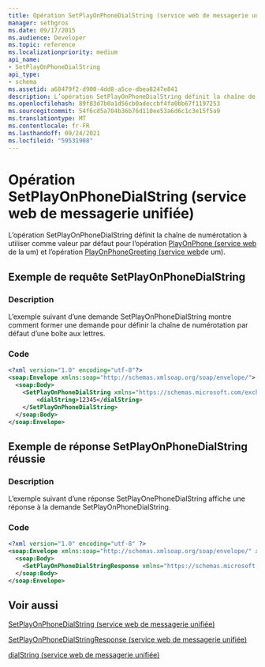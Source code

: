 ```yaml
---
title: Opération SetPlayOnPhoneDialString (service web de messagerie unifiée)
manager: sethgros
ms.date: 09/17/2015
ms.audience: Developer
ms.topic: reference
ms.localizationpriority: medium
api_name:
- SetPlayOnPhoneDialString
api_type:
- schema
ms.assetid: a68479f2-d900-4dd8-a5ce-dbea8247e841
description: L’opération SetPlayOnPhoneDialString définit la chaîne de numérotation à utiliser comme valeur par défaut pour l’opération PlayOnPhone (service web de um) et l’opération PlayOnPhoneGreeting (service web de um).
ms.openlocfilehash: 89f83d7b0a1d56cb0adeccbf4fa0bb67f1197253
ms.sourcegitcommit: 54f6cd5a704b36b76d110ee53a6d6c1c3e15f5a9
ms.translationtype: MT
ms.contentlocale: fr-FR
ms.lasthandoff: 09/24/2021
ms.locfileid: "59531908"
---
```

# <a name="setplayonphonedialstring-operation-um-web-service"></a>Opération SetPlayOnPhoneDialString (service web de messagerie unifiée)

L’opération SetPlayOnPhoneDialString définit la chaîne de numérotation à utiliser comme valeur par défaut pour l’opération [PlayOnPhone (service web](playonphone-operation-um-web-service.md) de la um) et l’opération [PlayOnPhoneGreeting (service web](playonphonegreeting-operation-um-web-service.md)de um).
  
## <a name="setplayonphonedialstring-request-example"></a>Exemple de requête SetPlayOnPhoneDialString

### <a name="description"></a>Description

L’exemple suivant d’une demande SetPlayOnPhoneDialString montre comment former une demande pour définir la chaîne de numérotation par défaut d’une boîte aux lettres.
  
### <a name="code"></a>Code

```XML
<?xml version="1.0" encoding="utf-8"?>
<soap:Envelope xmlns:soap="http://schemas.xmlsoap.org/soap/envelope/">
  <soap:Body>
    <SetPlayOnPhoneDialString xmlns="https://schemas.microsoft.com/exchange/services/2006/messages">
        <dialString>12345</dialString>
    </SetPlayOnPhoneDialString>
  </soap:Body>
</soap:Envelope>
```

## <a name="successful-setplayonphonedialstring-response-example"></a>Exemple de réponse SetPlayOnPhoneDialString réussie

### <a name="description"></a>Description

L’exemple suivant d’une réponse SetPlayOnePhoneDialString affiche une réponse à la demande SetPlayOnPhoneDialString.
  
### <a name="code"></a>Code

```XML
<?xml version="1.0" encoding="utf-8" ?> 
<soap:Envelope xmlns:soap="http://schemas.xmlsoap.org/soap/envelope/" xmlns:xsi="http://www.w3.org/2001/XMLSchema-instance" xmlns:xsd="http://www.w3.org/2001/XMLSchema">
  <soap:Body>
    <SetPlayOnPhoneDialStringResponse xmlns="https://schemas.microsoft.com/exchange/services/2006/messages" /> 
  </soap:Body>
</soap:Envelope>
```

## <a name="see-also"></a>Voir aussi



[SetPlayOnPhoneDialString (service web de messagerie unifiée)](setplayonphonedialstring-um-web-service.md)
  
[SetPlayOnPhoneDialStringResponse (service web de messagerie unifiée)](setplayonphonedialstringresponse-um-web-service.md)
  
[dialString (service web de messagerie unifiée)](dialstring-um-web-service.md)

